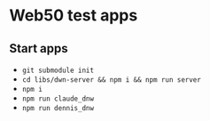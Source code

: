 # Web50 test apps

## Start apps

- `git submodule init`
- `cd libs/dwn-server && npm i && npm run server`
- `npm i`
- `npm run claude_dnw`
- `npm run dennis_dnw`
